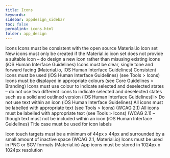 ```yaml
---
title: Icons 
keywords:
sidebar: appdesign_sidebar
toc: false
permalink: icons.html
folder: app_design 
---
```


Icons
Icons must be consistent with the open source Material.io icon set
New icons must only be created if the Material.io icon set does not provide a suitable icon – do design a new icon rather than misusing existing icons (iOS Human Interface Guidelines)
Icons must be clear, single tone and forward facing (Material.io, iOS Human Interface Guidelines)
Consistent icons must be used (iOS Human Interface Guidelines) (see Tools > Icons)
Icons must be displayed in appropriate colours (see Core Guidelines > Branding)
Icons must use colour to indicate selected and deselected states – do not use two different icons to indicate selected and deselected states such as a solid and outlined version (iOS Human Interface Guidelines)li>
Do not use text within an icon (iOS Human Interface Guidelines)
All icons must be labelled with appropriate text (see Tools > Icons) (WCAG 2.1)
All icons must be labelled with appropriate text (see Tools > Icons) (WCAG 2.1) – though text must not be included within an icon (iOS Human Interface Guidelines)
Title case must be used for icon labels

Icon touch targets must be a minimum of 44px x 44px and surrounded by a small amount of inactive space (WCAG 2.1, Material.io)
Icons must be used in PNG or SGV formats (Material.io)
App icons must be stored in 1024px x 1024px resolution